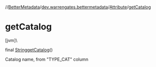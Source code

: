 //[BetterMetadata](../../../index.md)/[dev.warrengates.bettermetadata](../index.md)/[Attribute](index.md)/[getCatalog](get-catalog.md)

# getCatalog

[jvm]\

final [String](https://docs.oracle.com/javase/8/docs/api/java/lang/String.html)[getCatalog](get-catalog.md)()

Catalog name, from &quot;TYPE_CAT&quot; column
